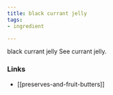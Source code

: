 ```yaml
---
title: black currant jelly
tags:
- ingredient

---
```

black currant jelly See currant jelly.

### Links

* [[preserves-and-fruit-butters]]
